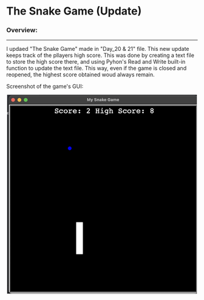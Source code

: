 # The Snake Game (Update)
### Overview: ###
_________________
I updaed "The Snake Game" made in "Day_20 & 21" file. This new update keeps track of the pllayers high score. This was done by creating a text file to store the high score there, and using Pyhon's Read and Write built-in function to update the text file. This way, even if the game is closed and reopened, the highest score obtained woud always remain.

Screenshot of the game's GUI:
<p align="center">
  <img src="https://github.com/w-diana/100_days_Python_Challenge/blob/main/Day_24%20-%20The%20Snake%20Game%20(Update)/Screenshot_1.jpg" width="500">
</p>
